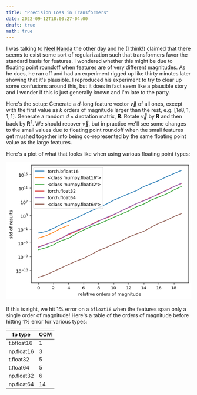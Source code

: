 ```yaml
---
title: "Precision Loss in Transformers"
date: 2022-09-12T18:00:27-04:00
draft: true
math: true
---
```


I was talking to [Neel Nanda](https://twitter.com/NeelNanda5) the other day and he (I think!) claimed that there seems to exist some sort of regularization such that transformers favor the standard basis for features. I wondered whether this might be due to floating point roundoff when features are of very different magnitudes. As he does, he ran off and had an experiment rigged up like thirty minutes later showing that it's plausible. I reproduced his experiment to try to clear up some confusions around this, but it does in fact seem like a plausible story and I wonder if this is just generally known and I'm late to the party.

Here's the setup: Generate a $d$-long feature vector $\vec{v}$ of all ones, except with the first value as $k$ orders of magnitude larger than the rest, e.g. $[1e8, 1, 1, 1]$. Generate a random $d \times d$ rotation matrix, $\mathbf{R}$. Rotate $\vec{v}$ by $\mathbf{R}$ and then back by $\mathbf{R}^\intercal$. We should recover $\vec{v}$, but in practice we'll see some changes to the small values due to floating point roundoff when the small features get mushed together into being co-represented by the same floating point value as the large features.

Here's a plot of what that looks like when using various floating point types:

![Graph of floating point rotation loss](images/rotational_loss.png)

If this is right, we hit 1% error on a ``bfloat16`` when the features span only a single order of magnitude! Here's a table of the orders of magnitude before hitting 1% error for various types:

| fp type | OOM |
| ------- | --- |
| t.bfloat16 | 1 |
| np.float16 | 3 |
| t.float32 | 5 |
| t.float64 | 5 |
| np.float32 | 6 |
| np.float64 | 14 |


